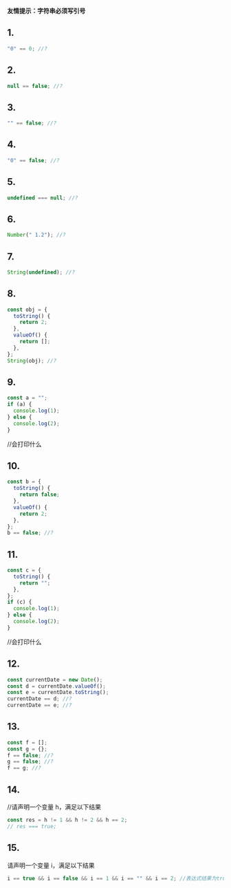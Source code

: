 **友情提示：字符串必须写引号**

## 1.

```javascript
"0" == 0; //?
```

## 2.

```javascript
null == false; //?
```

## 3.

```javascript
"" == false; //?
```

## 4.

```javascript
"0" == false; //?
```

## 5.

```javascript
undefined === null; //?
```

## 6.

```javascript
Number(" 1.2"); //?
```

## 7.

```javascript
String(undefined); //?
```

## 8.

```javascript
const obj = {
  toString() {
    return 2;
  },
  valueOf() {
    return [];
  },
};
String(obj); //?
```

## 9.

```javascript
const a = "";
if (a) {
  console.log(1);
} else {
  console.log(2);
}
```

//会打印什么

## 10.

```javascript
const b = {
  toString() {
    return false;
  },
  valueOf() {
    return 2;
  },
};
b == false; //?
```

## 11.

```javascript
const c = {
  toString() {
    return "";
  },
};
if (c) {
  console.log(1);
} else {
  console.log(2);
}
```

//会打印什么

## 12.

```javascript
const currentDate = new Date();
const d = currentDate.valueOf();
const e = currentDate.toString();
currentDate == d; //?
currentDate == e; //?
```

## 13.

```javascript
const f = [];
const g = {};
f == false; //?
g == false; //?
f == g; //?
```

## 14.

//请声明一个变量 h，满足以下结果

```javascript
const res = h != 1 && h != 2 && h == 2;
// res === true;
```

## 15.

请声明一个变量 i，满足以下结果

```javascript
i == true && i == false && i == 1 && i == "" && i == 2; //表达式结果为true
```
